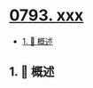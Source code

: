 # [0793. xxx](https://github.com/Tdahuyou/TNotes.leetcode/tree/main/notes/0793.%20xxx)

<!-- region:toc -->

- [1. 📝 概述](#1--概述)

<!-- endregion:toc -->

## 1. 📝 概述
